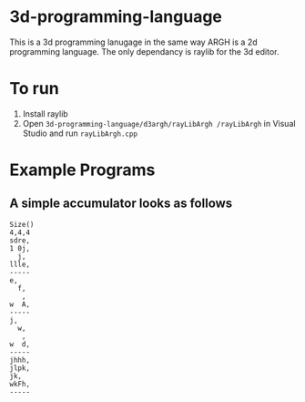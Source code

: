 # 3d-programming-language

This is a 3d programming lanugage in the same way ARGH is a 2d programming language. The only dependancy is raylib for the 3d editor.

# To run
1. Install raylib
2. Open `3d-programming-language/d3argh/rayLibArgh
/rayLibArgh` in Visual Studio and run `rayLibArgh.cpp`

# Example Programs
## A simple accumulator looks as follows
```
Size()
4,4,4
sdre,
1 0j,
  j,
llle,
-----
e,
  f,
   ,
w  A,
-----
j,
  w,
   ,
w  d,
-----
jhhh,
jlpk,
jk,
wkFh,
-----
```
